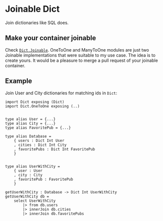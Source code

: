 # Joinable Dict

Join dictionaries like SQL does.

## Make your container joinable
Check [`Dict.Joinable`](Dict-Joinable).
OneToOne and ManyToOne modules are just two Joinable implementations that were suitable to my use case.
The idea is to create yours. It would be a pleasure to merge a pull request of your joinable container.

## Example
Join User and City dictionaries for matching ids in `Dict`:

    import Dict exposing (Dict)
    import Dict.OneToOne exposing (..)


    type alias User = {...}
    type alias City = {...}
    type alias FavoritePub = {...}

    type alias Database =
        { users : Dict Int User
        , cities : Dict Int City
        , favoritePubs : Dict Int FavoritePub
        }


    type alias UserWithCity =
        { user : User
        , city : City
        , favoritePub : FavoritePub
        }

    getUserWithCity : Database -> Dict Int UserWithCity
    getUserWithCity db =
        select UserWithCity
            |> from db.users
            |> innerJoin db.cities
            |> innerJoin db.favoritePubs
